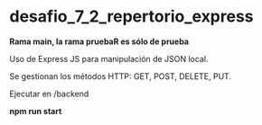 # desafio_7_2_repertorio_express
**Rama main, la rama pruebaR es sólo de prueba**

Uso de Express JS para manipulación de JSON local.

Se gestionan los métodos HTTP: GET, POST, DELETE, PUT.

Ejecutar en /backend

**npm run start**
